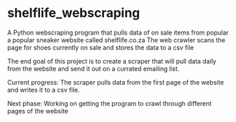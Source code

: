 # shelflife_webscraping
A Python webscraping program that pulls data of on sale items from popular a popular sneaker website called shelflife.co.za
The web crawler scans the page for shoes currently on sale and stores the data to a csv file

The end goal of this project is to create a scraper that will pull data daily from the website and send it out on a currated emailing list.

Current progress: The scraper pulls data from the first page of the website and writes it to a csv file.

Next phase: Working on getting the program to crawl through different pages of the website
